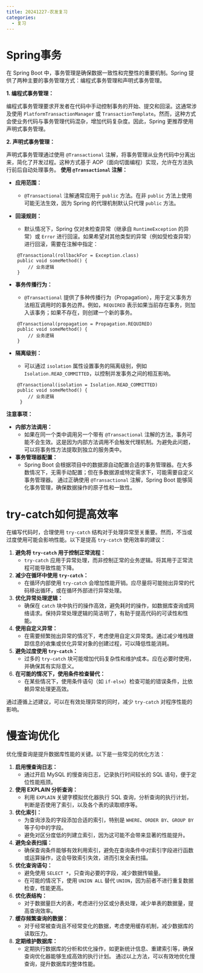```yaml
---
title: 20241227-农发复习
categories:
  - 复习
---
```

# Spring事务
在 Spring Boot 中，事务管理是确保数据一致性和完整性的重要机制。Spring 提供了两种主要的事务管理方式：编程式事务管理和声明式事务管理。

**1. 编程式事务管理：**

编程式事务管理要求开发者在代码中手动控制事务的开始、提交和回滚。这通常涉及使用 `PlatformTransactionManager` 或 `TransactionTemplate`。然而，这种方式会使业务代码与事务管理代码混杂，增加代码复杂度。因此，Spring 更推荐使用声明式事务管理。

**2. 声明式事务管理：**

声明式事务管理通过使用 `@Transactional` 注解，将事务管理从业务代码中分离出来，简化了开发过程。这种方式基于 AOP（面向切面编程）实现，允许在方法执行前后自动处理事务。
**使用 `@Transactional` 注解：**
- **应用范围：**
    - `@Transactional` 注解通常应用于 `public` 方法。在非 `public` 方法上使用可能无法生效，因为 Spring 的代理机制默认只代理 `public` 方法。     
- **回滚规则：**
    
    - 默认情况下，Spring 仅对未检查异常（继承自 `RuntimeException` 的异常）或 `Error` 进行回滚。如果希望对其他类型的异常（例如受检查异常）进行回滚，需要在注解中指定：
        
```
	@Transactional(rollbackFor = Exception.class) 
	public void someMethod() { 
		// 业务逻辑
	}
```
        
- **事务传播行为：**
    
    - `@Transactional` 提供了多种传播行为（Propagation），用于定义事务方法相互调用时的事务边界。例如，`REQUIRED` 表示如果当前存在事务，则加入该事务；如果不存在，则创建一个新的事务。
        
```
	@Transactional(propagation = Propagation.REQUIRED) 
	public void someMethod() { 
	    // 业务逻辑
	}
```
        
- **隔离级别：**
    
    - 可以通过 `isolation` 属性设置事务的隔离级别，例如 `Isolation.READ_COMMITTED`，以控制并发事务之间的相互影响。
```
	@Transactional(isolation = Isolation.READ_COMMITTED) 
	public void someMethod() { 
		// 业务逻辑
	 }
```
        

**注意事项：**

- **内部方法调用：**
    - 如果在同一个类中调用另一个带有 `@Transactional` 注解的方法，事务可能不会生效。这是因为内部方法调用不会触发代理机制。为避免此问题，可以将事务性方法提取到独立的服务类中。
- **事务管理器配置：**
    - Spring Boot 会根据项目中的数据源自动配置合适的事务管理器。在大多数情况下，无需手动配置；但在多数据源或特定需求下，可能需要自定义事务管理器。
通过正确使用 `@Transactional` 注解，Spring Boot 能够简化事务管理，确保数据操作的原子性和一致性。

# try-catch如何提高效率
在编写代码时，合理使用 `try-catch` 结构对于处理异常至关重要。然而，不当或过度使用可能会影响性能。以下是提高 `try-catch` 使用效率的建议：

1. **避免将 `try-catch` 用于控制正常流程：**
    - `try-catch` 应用于异常处理，而非控制正常的业务逻辑。将其用于正常流程可能导致性能下降。
2. **减少在循环中使用 `try-catch`：**
    - 在循环内部使用 `try-catch` 会增加性能开销。应尽量将可能抛出异常的代码移出循环，或在循环外部进行异常处理。
3. **优化异常处理逻辑：**
    - 确保在 `catch` 块中执行的操作高效，避免耗时的操作，如数据库查询或网络请求。保持异常处理逻辑的简洁明了，有助于提高代码的可读性和性能。
4. **使用自定义异常：**
    - 在需要频繁抛出异常的情况下，考虑使用自定义异常类。通过减少堆栈跟踪信息的收集或优化异常对象的创建过程，可以降低性能消耗。
5. **避免过度使用 `try-catch`：**
    - 过多的 `try-catch` 块可能增加代码复杂性和维护成本。应在必要时使用，并确保其有实际意义。
6. **在可能的情况下，使用条件检查替代：**
    - 在某些情况下，使用条件语句（如 `if-else`）检查可能的错误条件，比依赖异常处理更高效。

通过遵循上述建议，可以在有效处理异常的同时，减少 `try-catch` 对程序性能的影响。

# 慢查询优化
优化慢查询是提升数据库性能的关键。以下是一些常见的优化方法：

1. **启用慢查询日志：**
    - 通过开启 MySQL 的慢查询日志，记录执行时间较长的 SQL 语句，便于定位性能瓶颈。
2. **使用 EXPLAIN 分析查询：**
    - 利用 `EXPLAIN` 关键字模拟优化器执行 SQL 查询，分析查询的执行计划，判断是否使用了索引，以及各个表的读取顺序等。
3. **优化索引：**
    - 为查询涉及的字段添加合适的索引，特别是 `WHERE`、`ORDER BY`、`GROUP BY` 等子句中的字段。
    - 避免对区分度低的列建立索引，因为这可能不会带来显著的性能提升。
4. **避免全表扫描：**
    - 确保查询条件能够有效利用索引，避免在查询条件中对索引字段进行函数或运算操作，这会导致索引失效，进而引发全表扫描。
5. **优化查询语句：**
    - 避免使用 `SELECT *`，只查询必要的字段，减少数据传输量。
    - 在可能的情况下，使用 `UNION ALL` 替代 `UNION`，因为前者不进行重复数据检查，性能更高。
6. **优化表结构：**
    - 对于数据量巨大的表，考虑进行分区或分表处理，减少单表的数据量，提高查询效率。
7. **缓存频繁查询的数据：**
    - 对于经常被查询且不经常变化的数据，考虑使用缓存机制，减少数据库的读取压力。
8. **定期维护数据库：**
    - 定期执行数据库的分析和优化操作，如更新统计信息、重建索引等，确保查询优化器能够生成高效的执行计划。
通过以上方法，可以有效地优化慢查询，提升数据库的整体性能。